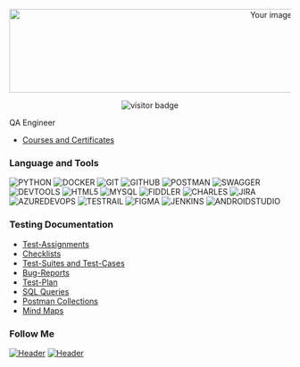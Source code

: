 <p align="center">
  <img src="https://media4.giphy.com/media/v1.Y2lkPTc5MGI3NjExMm1mcHNxenVmZzdnYjQ5dGdsN2N2czkyejN1YXBkMnEweGk0cmg0MiZlcD12MV9pbnRlcm5hbF9naWZfYjlfaWQmY3Q9Zw/QpVUMRUJGokfqXyfa1/giphy.gif" alt="Your image description" width="1000" height="150">
</p>

<p align="center">
    <img src="https://visitor-badge.laobi.icu/badge?page_id=Badx86.Badx86&left_text=My%20Profile%20Visitors" alt="visitor badge">
</p>


QA Engineer 
- [Courses and Certificates](https://www.linkedin.com/in/stanislav-osipov89/details/certifications/)
### Language and Tools

![PYTHON](https://img.shields.io/badge/python-black?style=for-the-badge&logo=python)
![DOCKER](https://img.shields.io/badge/-DOCKER-090909?style=for-the-badge&logo=DOCKER&logocolor=F24E1E)
![GIT](https://img.shields.io/badge/-GIT-090909?style=for-the-badge&logo=git&logocolor=F24E1E)
![GITHUB](https://img.shields.io/badge/Github-090909?style=for-the-badge&logo=github&logoColor=8cc4d7)
![POSTMAN](https://img.shields.io/badge/Postman-090909?style=for-the-badge&logo=postman&logoColor=f76935)
![SWAGGER](https://img.shields.io/badge/Swagger-090909?style=for-the-badge&logo=swagger&logoColor=7ede2b)
![DEVTOOLS](https://img.shields.io/badge/DevTools-090909?style=for-the-badge&logo=googlechrome&logoColor=2674f2)
![HTML5](https://img.shields.io/badge/-html5-090909?style=for-the-badge&logo=html5&logocolor=#E34F26)
![MYSQL](https://img.shields.io/badge/MySQL-090909?style=for-the-badge&logo=mysql&logoColor=00618a)
![FIDDLER](https://img.shields.io/badge/Fiddler-090909?style=for-the-badge&logo=fiddler&logoColor=8cc4d7)
![CHARLES](https://img.shields.io/badge/CharlesProxy-090909?style=for-the-badge&logo=charlesproxy&logoColor=8cc4d7)
![JIRA](https://img.shields.io/badge/Jira-090909?style=for-the-badge&logo=jira&logoColor=136be1)
![AZUREDEVOPS](https://img.shields.io/badge/AzureDevops-090909?style=for-the-badge&logo=azuredevops&logoColor=0074d0)
![TESTRAIL](https://img.shields.io/badge/-testrail-090909?style=for-the-badge&logo=testrail&logocolor=65C179)
![FIGMA](https://img.shields.io/badge/Figma-090909?style=for-the-badge&logo=figma&logoColor=7d5fa6)
![JENKINS](https://img.shields.io/badge/Jenkins-090909?style=for-the-badge&logo=jenkins&logoColor=f7f7f7)
![ANDROIDSTUDIO](https://img.shields.io/badge/AndroidStudio-090909?style=for-the-badge&logo=androidstudio&logoColor=3ad07d)

### Testing Documentation
- [Test-Assignments](https://github.com/Badx86/Test-assignments)
- [Checklists](https://github.com/Badx86/Checklists)
- [Test-Suites and Test-Cases](https://github.com/Badx86/Test-Suites-and-Test-Cases)
- [Bug-Reports](https://github.com/Badx86/Bug-Reports)
- [Test-Plan](https://drive.google.com/file/d/1SFSsskNMEVJAX7Sy9FJAFqX4I8A47l_X/view?usp=sharing)
- [SQL Queries](https://github.com/Badx86/SQL-Queries)
- [Postman Collections](https://github.com/Badx86/Postman-Collections)
- [Mind Maps](https://github.com/Badx86/Site-Maps)

### Follow Me
[![Header](https://img.shields.io/badge/Telegram-090909?style=for-the-badge&logo=telegram&logoColor=31a5db)](https://t.me/badx86)
[![Header](https://img.shields.io/badge/Linkedin-090909?style=for-the-badge&logo=linkedin&logoColor=0073b1)](https://www.linkedin.com/in/stanislav-osipov89/)
